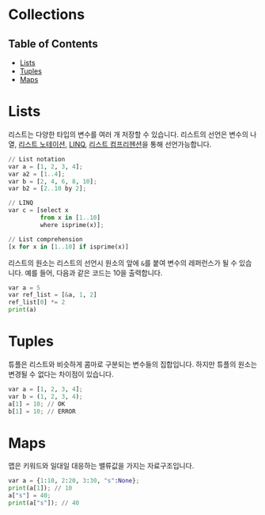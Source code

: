# Collections
## Table of Contents
- [Lists](#lists)
- [Tuples](#tuples)
- [Maps](#maps)

# Lists
리스트는 다양한 타입의 변수를 여러 개 저장할 수 있습니다.
리스트의 선언은 변수의 나열, [리스트 노테이션](https://wiki.haskell.org/List_notation),
[LINQ](https://msdn.microsoft.com/library/bb397676.aspx), [리스트 컴프리헨션](https://en.wikipedia.org/wiki/List_comprehension)을 통해 선언가능합니다.
```python
// List notation
var a = [1, 2, 3, 4];
var a2 = [1..4];
var b = [2, 4, 6, 8, 10];
var b2 = [2..10 by 2];

// LINQ
var c = [select x
         from x in [1..10]
         where isprime(x)];

// List comprehension
[x for x in [1..10] if isprime(x)]
```

리스트의 원소는 리스트의 선언시 원소의 앞에 `&`를 붙여 변수의 레퍼런스가 될 수 있습니다.
예를 들어, 다음과 같은 코드는 10을 출력합니다.
```python
var a = 5
var ref_list = [&a, 1, 2]
ref_list[0] *= 2
print(a)
```

# Tuples
튜플은 리스트와 비슷하게 콤마로 구분되는 변수들의 집합입니다. 하지만 튜플의 원소는 변경될 수 없다는 차이점이 있습니다.
```python
var a = [1, 2, 3, 4];
var b = (1, 2, 3, 4);
a[1] = 10; // OK
b[1] = 10; // ERROR
```

# Maps
맵은 키워드와 일대일 대응하는 밸류값을 가지는 자료구조입니다.
```python
var a = {1:10, 2:20, 3:30, "s":None};
print(a[1]); // 10
a["s"] = 40;
print(a["s"]); // 40
```